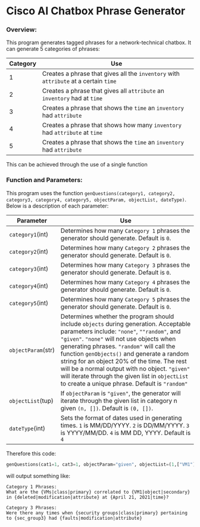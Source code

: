 # Cisco AI Chatbox Phrase Generator
### Overview:
This program generates tagged phrases for a network-technical chatbox. It can generate 5 categories of phrases:

| Category | Use |
| --- | --- |
| 1 | Creates a phrase that gives all the `inventory` with `attribute` at a certain `time` |
| 2 | Creates a phrase that gives all `attribute` an `inventory` had at `time` |
| 3 | Creates a phrase that shows the `time` an `inventory` had `attribute` |
| 4 | Creates a phrase that shows how many `inventory` had `attribute` at `time` |
| 5 | Creates a phrase that shows the `time` an `inventory` had `attribute` |


This can be achieved through the use of a single function
### Function and Parameters:
This program uses the function `genQuestions(category1, category2, category3, category4, category5, objectParam, objectList, dateType)`. Below is a description of each parameter:

| Parameter | Use |
| --- | --- |
| `category1`(int) | Determines how many `Category 1` phrases the generator should generate. Default is `0`.|
| `category2`(int) | Determines how many `Category 2` phrases the generator should generate. Default is `0`.|
| `category3`(int) | Determines how many `Category 3` phrases the generator should generate. Default is `0`.|
| `category4`(int) | Determines how many `Category 4` phrases the generator should generate. Default is `0`.|
| `category5`(int) | Determines how many `Category 5` phrases the generator should generate. Default is `0`.|
| `objectParam`(str) | Determines whether the program should include `objects` during generation. Acceptable parameters include: `"none"`, `""random"`, and `"given"`. `"none"` will not use objects when generating phrases. `"random"` will call the function `genObjects()` and generate a random string for an object 20% of the time. The rest will be a normal output with no object. `"given"` will iterate through the given list in `objectList` to create a unique phrase. Default is `"random"`|
| `objectList`(tup) | If `objectParam` is `"given"`, the generator will iterate through the given list in category n given `(n, [])`. Default is `(0, [])`.|
| `dateType`(int) | Sets the format of dates used in generating times. `1` is MM/DD/YYYY. `2` is DD/MM/YYYY. `3` is YYYY/MM/DD. `4` is MM DD, YYYY. Default is `4` |

Therefore this code:
```python
genQuestions(cat1=1, cat3=1, objectParam="given", objectList=(1,["VM1"]))
```
will output something like:
```
Category 1 Phrases:
What are the {VMs|class|primary} correlated to {VM1|object|secondary} in {deleted|modification|attribute} at {April 21, 2021|time}?

Category 3 Phrases:
Were there any times when {security groups|class|primary} pertaining to {sec_group3} had {faults|modification|attribute}
```